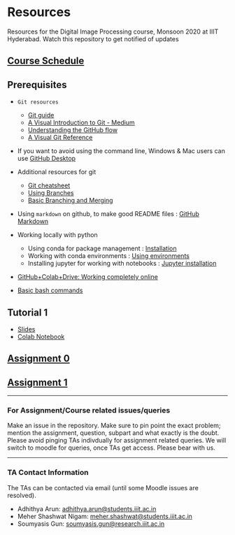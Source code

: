 # Resources
Resources for the Digital Image Processing course, Monsoon 2020 at IIIT Hyderabad. Watch this repository to get notified of updates
## [Course Schedule](https://docs.google.com/spreadsheets/d/16CwntdexC0N_EBdz6HmOhDQ459_-QqfJ2ROQrFOtFow/edit?usp=sharing)

## Prerequisites
- `Git resources`
  - [Git guide](https://rogerdudler.github.io/git-guide/) 
  - [A Visual Introduction to Git - Medium](https://medium.com/@ashk3l/a-visual-introduction-to-git-9fdca5d3b43a)
  - [Understanding the GitHub flow](https://guides.github.com/introduction/flow/)
  - [A Visual Git Reference](https://marklodato.github.io/visual-git-guide/index-en.html)
- If you want to avoid using the command line, Windows & Mac users can use [GitHub Desktop](https://desktop.github.com/)
- Additional resources for git
    - [Git cheatsheet](https://education.github.com/git-cheat-sheet-education.pdf)
    - [Using Branches](https://www.atlassian.com/git/tutorials/using-branches)
    - [Basic Branching and Merging](https://git-scm.com/book/en/v2/Git-Branching-Basic-Branching-and-Merging)
 
- Using `markdown` on github, to make good README files : [GitHub Markdown](https://docs.github.com/en/github/writing-on-github/about-writing-and-formatting-on-github)

- Working locally with python
  - Using conda for package management : [Installation](https://docs.conda.io/projects/conda/en/latest/user-guide/install/index.html)
  - Working with conda environments : [Using environments](https://uoa-eresearch.github.io/eresearch-cookbook/recipe/2014/11/20/conda/)
  - Installing jupyter for working with notebooks : [Jupyter installation](https://jupyter.org/install)

- [GitHub+Colab+Drive: Working completely online](https://towardsdatascience.com/google-drive-google-colab-github-dont-just-read-do-it-5554d5824228)

- [Basic bash commands](https://www.geeksforgeeks.org/basic-shell-commands-in-linux/)

## Tutorial 1 
- [Slides](https://iiitaphyd-my.sharepoint.com/:p:/g/personal/meher_shashwat_students_iiit_ac_in/ETPhm14OXkdAvXWxVQjeyW8BbpWrJp5-KYKgBSTp4zykRQ?e=Nq69Ac)
- [Colab Notebook](https://colab.research.google.com/drive/1twvFDanK_XRMwxp_7mHF6FIOYUf-f627?usp=sharing)

## [Assignment 0](https://github.com/digitalimageprocessingiiith/Assignment-0)
## [Assignment 1](https://github.com/digitalimageprocessingiiith/Assignment-1)

---
### For Assignment/Course related issues/queries
Make an issue in the repository. Make sure to pin point the exact problem; mention the assignment, question, subpart and what exactly is the doubt. Please avoid pinging TAs indivdually for assignment related queries. We will switch to moodle for queries, once TAs get access. Please bear with us. 

----
### TA Contact Information
The TAs can be contacted via email (until some Moodle issues are resolved).
- Adhithya Arun: adhithya.arun@students.iiit.ac.in
- Meher Shashwat Nigam: meher.shashwat@students.iiit.ac.in
- Soumyasis Gun: soumyasis.gun@research.iiit.ac.in
